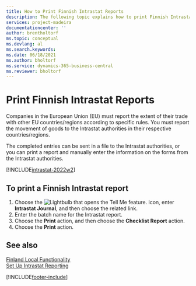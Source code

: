 ```yaml
---
title: How to Print Finnish Intrastat Reports
description: The following topic explains how to print Finnish Intrastat Reports to report the movement of goods to the Intrastat authorities.
services: project-madeira 
documentationcenter: ''
author: brentholtorf
ms.topic: conceptual
ms.devlang: al
ms.search.keywords:
ms.date: 06/18/2021
ms.author: bholtorf
ms.service: dynamics-365-business-central
ms.reviewer: bholtorf
---
```

# Print Finnish Intrastat Reports

Companies in the European Union (EU) must report the extent of their trade with other EU countries/regions according to specific rules. You must report the movement of goods to the Intrastat authorities in their respective countries/regions.  

The completed entries can be sent in a file to the Intrastat authorities, or you can print a report and manually enter the information on the forms from the Intrastat authorities.  

[!INCLUDE[intrastat-2022w2](../../includes/intrastat-2022w2.md)]

## To print a Finnish Intrastat report

1. Choose the ![Lightbulb that opens the Tell Me feature.](../../media/ui-search/search_small.png "Tell me what you want to do") icon, enter **Intrastat Journal**, and then choose the related link.  
2. Enter the batch name for the Intrastat report.  
3. Choose the **Print** action, and then choose the **Checklist Report** action.  
4. Choose the **Print** action.  

## See also

[Finland Local Functionality](finland-local-functionality.md)  
[Set Up Intrastat Reporting](../../finance-how-setup-report-intrastat.md)  

[!INCLUDE[footer-include](../../includes/footer-banner.md)]
